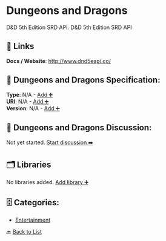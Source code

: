 # Dungeons and Dragons

D&D 5th Edition SRD API. D&D 5th Edition SRD API

##  🔗 Links
**Docs / Website**: http://www.dnd5eapi.co/

## 🧬 Dungeons and Dragons Specification:
**Type**: N/A - [Add ➕](https://github.com/apis-list/apis-list/edit/main/apis.yaml#L5696)  
**URI**: N/A - [Add ➕](https://github.com/apis-list/apis-list/edit/main/apis.yaml#L5696)  
**Version**: N/A - [Add ➕](https://github.com/apis-list/apis-list/edit/main/apis.yaml#L5696)

## 💬 Dungeons and Dragons Discussion:
Not yet started. [Start discussion ➡️](https://github.com/apis-list/apis-list/discussions/new)

## 🗂️ Libraries

No libraries added. [Add library ➕](https://github.com/apis-list/apis-list/edit/main/apis.yaml#L5696)    


## 🗄️ Categories:
- [Entertainment](https://github.com/apis-list/apis-list#entertainment-)

🔙  [Back to List](https://github.com/apis-list/apis-list)
